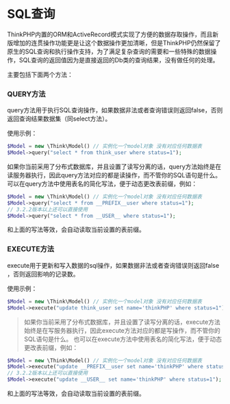 # SQL查询

ThinkPHP内置的ORM和ActiveRecord模式实现了方便的数据存取操作，而且新版增加的连贯操作功能更是让这个数据操作更加清晰，但是ThinkPHP仍然保留了原生的SQL查询和执行操作支持，为了满足复杂查询的需要和一些特殊的数据操作，SQL查询的返回值因为是直接返回的Db类的查询结果，没有做任何的处理。

主要包括下面两个方法：

### QUERY方法

query方法用于执行SQL查询操作，如果数据非法或者查询错误则返回false，否则返回查询结果数据集（同select方法）。

使用示例：

```php
$Model = new \Think\Model() // 实例化一个model对象 没有对应任何数据表
$Model->query("select * from think_user where status=1");
```

如果你当前采用了分布式数据库，并且设置了读写分离的话，query方法始终是在读服务器执行，因此query方法对应的都是读操作，而不管你的SQL语句是什么。
可以在query方法中使用表名的简化写法，便于动态更改表前缀，例如：

```php
$Model = new \Think\Model() // 实例化一个model对象 没有对应任何数据表
$Model->query("select * from __PREFIX__user where status=1");
// 3.2.2版本以上还可以直接使用
$Model->query("select * from __USER__ where status=1");
```

和上面的写法等效，会自动读取当前设置的表前缀。

### EXECUTE方法

execute用于更新和写入数据的sql操作，如果数据非法或者查询错误则返回false ，否则返回影响的记录数。

使用示例：

```php
$Model = new \Think\Model() // 实例化一个model对象 没有对应任何数据表
$Model->execute("update think_user set name='thinkPHP' where status=1");
```

>如果你当前采用了分布式数据库，并且设置了读写分离的话，execute方法始终是在写服务器执行，因此execute方法对应的都是写操作，而不管你的SQL语句是什么。
也可以在execute方法中使用表名的简化写法，便于动态更改表前缀，例如：

```php
$Model = new \Think\Model() // 实例化一个model对象 没有对应任何数据表
$Model->execute("update __PREFIX__user set name='thinkPHP' where status=1");
// 3.2.2版本以上还可以直接使用
$Model->execute("update __USER__ set name='thinkPHP' where status=1");
```

和上面的写法等效，会自动读取当前设置的表前缀。